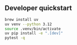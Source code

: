 ## Developer quickstart

```bash
brew install uv
uv venv --python 3.12
source .venv/bin/activate
uv pip install -e ".[dev]"
pytest -q
```

